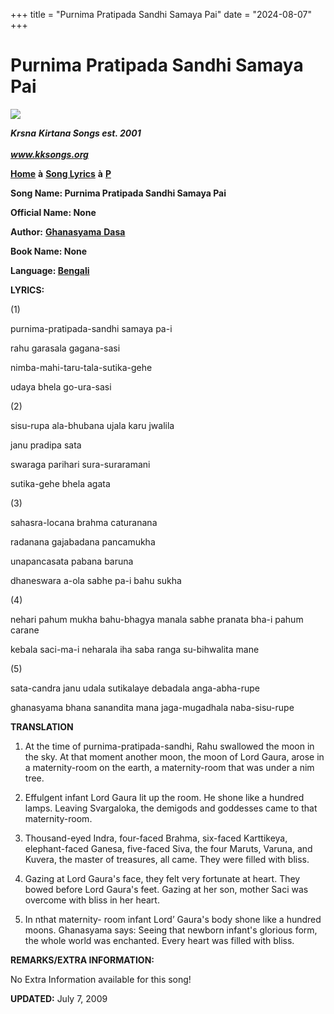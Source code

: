 +++
title = "Purnima Pratipada Sandhi Samaya Pai"
date = "2024-08-07"
+++

# Purnima Pratipada Sandhi Samaya Pai
**[![](http://kksongs.org/image_files/image002.jpg)](http://kksongs.org/)**

**_Krsna_** **_Kirtana Songs est. 2001_**                                                                                                                                                      **_www.kksongs.org_**

**[Home](http://kksongs.org/)** **à** **[Song Lyrics](http://kksongs.org/lyrics.html)** **à** **[P](http://kksongs.org/songs/song_p.html)**

**Song Name: Purnima Pratipada Sandhi Samaya Pai**

**Official Name: None**

**Author:** [**Ghanasyama** **Dasa**](http://kksongs.org/authors/list/ghanasyama.html)

**Book Name: None**

**Language: [Bengali](http://kksongs.org/language/list/bengali.html)**

**LYRICS:**

(1)

purnima-pratipada-sandhi samaya pa-i

rahu garasala gagana-sasi

nimba-mahi-taru-tala-sutika-gehe

udaya bhela go-ura-sasi

(2)

sisu-rupa ala-bhubana ujala karu jwalila

janu pradipa sata

swaraga parihari sura-suraramani

sutika-gehe bhela agata

(3)

sahasra-locana brahma caturanana

radanana gajabadana pancamukha

unapancasata pabana baruna

dhaneswara a-ola sabhe pa-i bahu sukha

(4)

nehari pahum mukha bahu-bhagya manala sabhe pranata bha-i pahum carane

kebala saci-ma-i neharala iha saba ranga su-bihwalita mane

(5)

sata-candra janu udala sutikalaye debadala anga-abha-rupe

ghanasyama bhana sanandita mana jaga-mugadhala naba-sisu-rupe

**TRANSLATION**

1) At the time of purnima-pratipada-sandhi, Rahu swallowed the moon in the sky. At that moment another moon, the moon of Lord Gaura, arose in a maternity-room on the earth, a maternity-room that was under a nim tree.

2) Effulgent infant Lord Gaura lit up the room. He shone like a hundred lamps. Leaving Svargaloka, the demigods and goddesses came to that maternity-room.

3) Thousand-eyed Indra, four-faced Brahma, six-faced Karttikeya, elephant-faced Ganesa, five-faced Siva, the four Maruts, Varuna, and Kuvera, the master of treasures, all came. They were filled with bliss.

4) Gazing at Lord Gaura's face, they felt very fortunate at heart. They bowed before Lord Gaura's feet. Gazing at her son, mother Saci was overcome with bliss in her heart.

5) In nthat maternity- room infant Lord’ Gaura's body shone like a hundred moons. Ghanasyama says: Seeing that newborn infant's glorious form, the whole world was enchanted. Every heart was filled with bliss.

**REMARKS/EXTRA INFORMATION:**

No Extra Information available for this song!

**UPDATED:** July 7, 2009